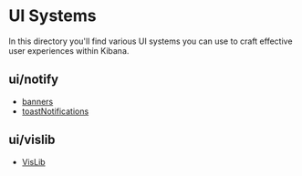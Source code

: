 # UI Systems

In this directory you'll find various UI systems you can use to craft effective user experiences within Kibana.

## ui/notify

* [banners](notify/banners/BANNERS.md)
* [toastNotifications](notify/toasts/TOAST_NOTIFICATIONS.md)

## ui/vislib

* [VisLib](../../core_plugins/kbn_vislib_vis_types/public/vislib/VISLIB.md)